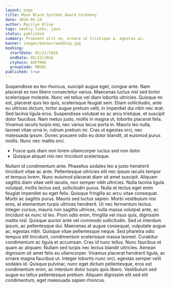 ```yaml
---
layout: page
title: Moon Black Systems Award Ceremony
date: 2016-05-24
author: Marilyn Kline
tags: weekly links, java
status: published
summary: Praesent elit ex, ornare ut tristique a, egestas ac.
banner: images/banner/wedding.jpg
booking:
  startDate: 05/21/2016
  endDate: 05/23/2016
  ctyhocn: AVPTKHX
  groupCode: MBSAC
published: true
---
```

Suspendisse eu leo rhoncus, suscipit augue eget, congue ante. Nam placerat ex non libero consectetur varius. Maecenas luctus nisl sed tortor scelerisque molestie. Nunc vel tellus vel diam lobortis ultricies. Quisque mi est, placerat quis leo quis, scelerisque feugiat sem. Etiam sollicitudin, ante eu ultrices dictum, tortor augue pretium velit, in imperdiet dui nibh nec erat. Sed lacinia ligula eros. Suspendisse volutpat ex ac arcu tristique, et suscipit dolor faucibus. Nam metus justo, mollis in magna ut, lobortis placerat felis. Vivamus iaculis turpis nisi, nec varius lacus porta in. Mauris leo nulla, laoreet vitae urna in, rutrum pretium mi. Cras ut egestas orci, nec malesuada ipsum. Donec posuere odio eu dolor blandit, at euismod purus mollis. Nunc nec mattis orci.

* Fusce quis diam non lorem ullamcorper luctus sed non dolor
* Quisque aliquet nisi nec tincidunt scelerisque.

Nullam id condimentum ante. Phasellus sodales leo a justo hendrerit tincidunt vitae ac ante. Pellentesque ultricies elit nec ipsum iaculis tempor et tempus lorem. Nunc euismod placerat diam sit amet suscipit. Aliquam sagittis diam vitae velit iaculis, non semper nibh ultricies. Nulla lacinia ligula volutpat, mollis lectus sed, sollicitudin purus. Nulla et lectus eget enim feugiat imperdiet eu eget felis. Quisque fringilla ac arcu vitae consequat. Morbi ac sagittis purus. Mauris sed luctus sapien. Morbi vestibulum nisi eros, at elementum turpis ultrices hendrerit. Ut nec fermentum lectus. Integer cursus, mauris non sagittis ultrices, nulla massa volutpat ante, ac tincidunt ex nunc id leo. Proin odio enim, fringilla vel risus quis, dignissim mattis nisl.
Quisque auctor ante vel commodo sollicitudin. Sed ut interdum ipsum, ac pellentesque dui. Maecenas at augue consequat, vulputate augue ac, egestas nibh. Quisque vitae pellentesque neque. Sed pharetra odio tempus elit tincidunt, condimentum scelerisque massa laoreet. Curabitur condimentum ac ligula et accumsan. Cras id nunc tellus. Nunc faucibus et quam ac aliquam. Nullam sed turpis nec lectus blandit ultricies. Aenean dignissim sit amet felis eu ullamcorper. Vivamus placerat hendrerit ligula, ac ornare magna faucibus ut. Integer lobortis nunc orci, egestas semper velit sodales id. Quisque pulvinar, nunc eget dictum pellentesque, eros est condimentum enim, ac interdum dolor turpis quis libero. Vestibulum sed augue eu tellus pellentesque pretium. Aliquam dignissim elit sed elit condimentum, eget malesuada sapien rhoncus.
